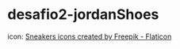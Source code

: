 # desafio2-jordanShoes
 
icon: <a href="https://www.flaticon.com/free-icons/sneakers" title="sneakers icons">Sneakers icons created by Freepik - Flaticon</a>